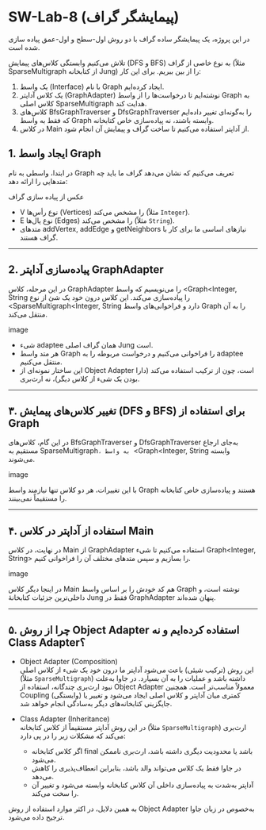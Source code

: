 # SW-Lab-8 (پیمایشگر گراف)

در این پروژه، یک پیمایشگر ساده گراف با دو روش اول-سطح و اول-عمق پیاده سازی شده است.


 تلاش می‌کنیم وابستگی کلاس‌های پیمایش (DFS و BFS) به نوع خاصی از گراف (مثلاً SparseMultigraph از کتابخانه Jung) را از بین ببریم. برای این کار:

1. یک واسط (Interface) با نام Graph ایجاد کرده‌ایم.
2. یک کلاس آداپتر (GraphAdapter) نوشته‌ایم تا درخواست‌ها را از واسط Graph به کلاس اصلی SparseMultigraph هدایت کند.
3. کلاس‌های BfsGraphTraverser و DfsGraphTraverser را به‌گونه‌ای تغییر داده‌ایم که فقط به واسط Graph وابسته باشند، نه پیاده‌سازی خاص کتابخانه.
4. در کلاس Main از آداپتر استفاده می‌کنیم تا ساخت گراف و پیمایش آن انجام شود.

## 1. ایجاد واسط Graph
در ابتدا، واسطی به نام Graph تعریف می‌کنیم که نشان می‌دهد گراف ما باید چه متدهایی را ارائه دهد:

عکس از پیاده سازی گراف


- V نوع رأس‌ها (Vertices) را مشخص می‌کند (مثلاً `Integer`).
- E نوع یال‌ها (Edges) را مشخص می‌کند (مثلاً `String`).
- متدهای addVertex, addEdge و getNeighbors نیازهای اساسی ما برای کار با گراف هستند.

---

## 2. پیاده‌سازی آداپتر GraphAdapter

در این مرحله، کلاس GraphAdapter را می‌نویسیم که واسط <Graph<Integer, String را پیاده‌سازی می‌کند. این کلاس درون خود یک شئ از نوع <SparseMultigraph<Integer, String دارد و فراخوانی‌های واسط Graph را به آن منتقل می‌کند.

image

- شیء adaptee همان گراف اصلی Jung است.  
- هر متد واسط Graph را فراخوانی می‌کنیم و درخواست مربوطه را به adaptee منتقل می‌کنیم.  
- این ساختار نمونه‌ای از Object Adapter است، چون از ترکیب استفاده می‌کند (دارا بودن یک شیء از کلاس دیگر)، نه ارث‌بری.

---
## ۳. تغییر کلاس‌های پیمایش (DFS و BFS) برای استفاده از Graph

در این گام، کلاس‌های BfsGraphTraverser و DfsGraphTraverser به‌جای ارجاع مستقیم به SparseMultigraph`، به واسط `<Graph<Integer, String وابسته می‌شوند.

image


با این تغییرات، هر دو کلاس تنها نیازمند واسط Graph هستند و پیاده‌سازی خاص کتابخانه را مستقیماً نمی‌بینند.

---

## ۴. استفاده از آداپتر در کلاس Main

در نهایت، در کلاس Main از GraphAdapter استفاده می‌کنیم تا شیء Graph<Integer, String> را بسازیم و سپس متدهای مختلف آن را فراخوانی کنیم.

image


در اینجا دیگر کلاس Main هم کد خودش را بر اساس واسط Graph نوشته است، و داخلی‌ترین جزئیات کتابخانهٔ Jung فقط در GraphAdapter پنهان شده‌اند.

---

## ۵. چرا از روش Object Adapter استفاده کرده‌ایم و نه Class Adapter؟

- Object Adapter (Composition)  
  این روش (ترکیب شیئی) باعث می‌شود آداپتر ما درون خود یک شیء از کلاس اصلی (مثلاً `SparseMultigraph`) داشته باشد و عملیات را به آن بسپارد. در جاوا به‌علت نبود ارث‌بری چندگانه، استفاده از Object Adapter معمولاً مناسب‌تر است. همچنین Coupling (وابستگی) کمتری میان آداپتر و کلاس اصلی ایجاد می‌شود و تغییر یا جایگزینی کتابخانه‌های دیگر به‌سادگی انجام خواهد شد.

- Class Adapter (Inheritance)  
  در این روش آداپتر مستقیماً از کلاس کتابخانه (مثلاً `SparseMultigraph`) ارث‌بری می‌کند که مشکلات زیر را در پی دارد:
  - اگر کلاس کتابخانه final باشد یا محدودیت دیگری داشته باشد، ارث‌بری ناممکن می‌شود.
  - در جاوا فقط یک کلاس می‌تواند والد باشد، بنابراین انعطاف‌پذیری را کاهش می‌دهد.
  - آداپتر به‌شدت به پیاده‌سازی داخلی آن کلاس کتابخانه وابسته می‌شود و تغییر آن را سخت می‌کند.

به همین دلایل، در اکثر موارد استفاده از روش Object Adapter به‌خصوص در زبان جاوا ترجیح داده می‌شود.
